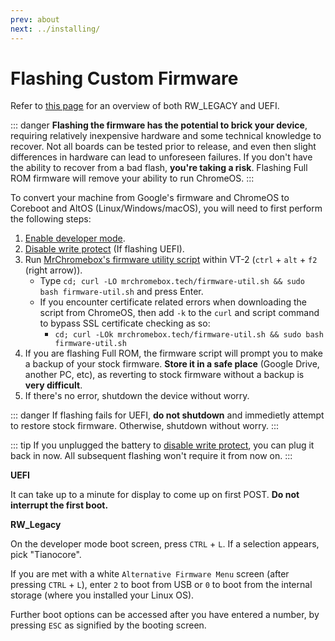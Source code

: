 ```yaml
---
prev: about
next: ../installing/
---
```

# Flashing Custom Firmware

Refer to [this page](about) for an overview of both RW_LEGACY and UEFI.

::: danger
**Flashing the firmware has the potential to brick your device**, requiring relatively inexpensive hardware and some technical knowledge to recover. Not all boards can be tested prior to release, and even then slight differences in hardware can lead to unforeseen failures. If you don't have the ability to recover from a bad flash, **you're taking a risk**. Flashing Full ROM firmware will remove your ability to run ChromeOS.
:::

To convert your machine from Google's firmware and ChromeOS to Coreboot and AltOS (Linux/Windows/macOS), you will need to first perform the following steps:

1. [Enable developer mode](developer-mode.md).
2. [Disable write protect](write-protect.md) (If flashing UEFI).
3. Run [MrChromebox's firmware utility script](https://mrchromebox.tech/#fwscript) within VT-2 (`ctrl` + `alt` + `f2` (right arrow)).
    * Type `cd; curl -LO mrchromebox.tech/firmware-util.sh && sudo bash firmware-util.sh` and press Enter.
    * If you encounter certificate related errors when downloading the script from ChromeOS, then add `-k` to the `curl` and script command to bypass SSL certificate checking as so:
        * `cd; curl -LOk mrchromebox.tech/firmware-util.sh && sudo bash firmware-util.sh`
4. If you are flashing Full ROM, the firmware script will prompt you to make a backup of your stock firmware. **Store it in a safe place** (Google Drive, another PC, etc), as reverting to stock firmware without a backup is **very difficult**.
5. If there's no error, shutdown the device without worry.

::: danger
If flashing fails for UEFI, **do not shutdown** and immedietly attempt to restore stock firmware.
Otherwise, shutdown without worry.
:::

::: tip
If you unplugged the battery to [disable write protect](battery.md), you can plug it back in now. All subsequent flashing won't require it from now on.
:::

**UEFI**

It can take up to a minute for display to come up on first POST. **Do not interrupt the first boot.**

**RW_Legacy**

On the developer mode boot screen, press `CTRL` + `L`. If a selection appears, pick "Tianocore".

If you are met with a white `Alternative Firmware Menu` screen (after pressing `CTRL` + `L`), enter `2` to boot from USB or `0` to boot from the internal storage (where you installed your Linux OS).

Further boot options can be accessed after you have entered a number, by pressing `ESC` as signified by the booting screen.